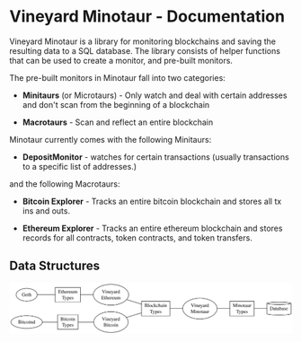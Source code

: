 # Vineyard Minotaur - Documentation

Vineyard Minotaur is a library for monitoring blockchains and saving the resulting data to a SQL database.  The library consists of helper functions that can be used to create a monitor, and pre-built monitors.

The pre-built monitors in Minotaur fall into two categories:

* __Minitaurs__ (or Microtaurs)  - Only watch and deal with certain addresses and don't scan from the beginning of a blockchain

* __Macrotaurs__ - Scan and reflect an entire blockchain

Minotaur currently comes with the following Minitaurs:

* __DepositMonitor__ - watches for certain transactions (usually transactions to a specific list of addresses.)

and the following Macrotaurs:

* __Bitcoin Explorer__ - Tracks an entire bitcoin blockchain and stores all tx ins and outs.

* __Ethereum Explorer__ - Tracks an entire ethereum blockchain and stores records for all contracts, token contracts, and token transfers.

## Data Structures

![](diagrams/data-type-pipeline.svg)

